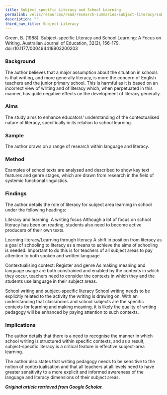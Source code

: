 ```yaml
---
title: Subject specific Literacy and School Learning
permalink: /elis/resources/read/research-summaries/subject-literacy/subject-specific-literacy-n-school-learning/
description: ""
third_nav_title: Subject Literacy
---
```

Green, B. (1988). Subject-specific Literacy and School Learning: A Focus on Writing. Australian Journal of Education, 32(2), 156-179. doi:/10.1177/000494418803200203

### Background

The author believes that a major assumption about the situation in schools is that writing, and more generally literacy, is more the concern of English teachers and the junior primary school. This is harmful as it is based on an incorrect view of writing and of literacy which, when perpetuated in this manner, has quite negative effects on the development of literacy generally.

### Aims

The study aims to enhance educators' understanding of the contextualised nature of literacy, specifically in its relation to school learning.

### Sample

The author draws on a range of research within language and literacy.

### Method

Examples of school texts are analysed and described to show key text features and genre stages, which are drawn from research in the field of systemic functional linguistics.

### Findings

The author details the role of literacy for subject area learning in school under the following headings:

Literacy and learning: A writing focus Although a lot of focus on school literacy has been on reading, students also need to become active producers of their own texts.

Learning literacy/Learning through literacy A shift in position from literacy as a goal of schooling to literacy as a means to achieve the aims of schooling is needed. Important to do this is for teachers of all subject areas to pay attention to both spoken and written language.

Contextualising context: Register and genre As making meaning and language usage are both constrained and enabled by the contexts in which they occur, teachers need to consider the contexts in which they and the students use language in their subject areas.

School writing and subject-specific literacy School writing needs to be explicitly related to the activity the writing is drawing on. With an understanding that classrooms and school subjects are the specific contexts for learning and making meaning, it is likely the quality of writing pedagogy will be enhanced by paying attention to such contexts.

### Implications

The author details that there is a need to recognise the manner in which school writing is structured within specific contexts, and as a result, subject-specific literacy is a critical feature in effective subject-area learning.

The author also states that writing pedagogy needs to be sensitive to the notion of contextualisation and that all teachers at all levels need to have greater sensitivity to a more explicit and informed awareness of the language and literacy dimensions of their subject areas.

_**Original article retrieved from Google Scholar.**_  

